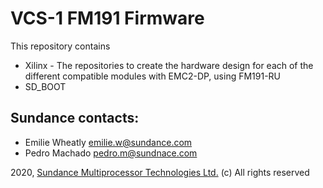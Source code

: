 # VCS-1 FM191 Firmware
This repository contains 
* Xilinx - The repositories to create the hardware design for each of the different compatible modules with 
           EMC2-DP, using FM191-RU
* SD_BOOT

## Sundance contacts: 
* Emilie Wheatly <emilie.w@sundance.com>
* Pedro Machado <pedro.m@sundnace.com>

2020, [Sundance Multiprocessor Technologies Ltd.](http://www.sundance.technology/) (c) All rights reserved
